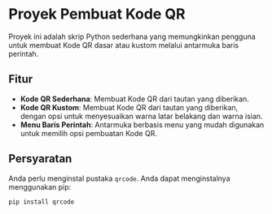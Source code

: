 # Proyek Pembuat Kode QR

Proyek ini adalah skrip Python sederhana yang memungkinkan pengguna untuk membuat Kode QR dasar atau kustom melalui antarmuka baris perintah.

## Fitur

* **Kode QR Sederhana**: Membuat Kode QR dari tautan yang diberikan.
* **Kode QR Kustom**: Membuat Kode QR dari tautan yang diberikan, dengan opsi untuk menyesuaikan warna latar belakang dan warna isian.
* **Menu Baris Perintah**: Antarmuka berbasis menu yang mudah digunakan untuk memilih opsi pembuatan Kode QR.

## Persyaratan

Anda perlu menginstal pustaka `qrcode`. Anda dapat menginstalnya menggunakan pip:

```bash
pip install qrcode

